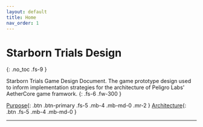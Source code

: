 ```yaml
---
layout: default
title: Home
nav_order: 1
---
```


# Starborn Trials Design
{: .no_toc .fs-9 }

Starborn Trials Game Design Document. The game prototype design used to inform implementation strategies for the architecture of Peligro Labs' AetherCore game framwork.
{: .fs-6 .fw-300 }

[Purpose](./purpose.html){: .btn .btn-primary .fs-5 .mb-4 .mb-md-0 .mr-2 } [Architecture](./architecture.html){: .btn .fs-5 .mb-4 .mb-md-0 }

<!-- [See Examples](#examples){: .btn .btn-primary .fs-5 .mb-4 .mb-md-0 .mr-2 } [Build Instructions](https://jjwall.github.io/BoardhouseTS/build.html){: .btn .fs-5 .mb-4 .mb-md-0 } -->

<!-- ## Table of contents
{: .no_toc .text-delta }

1. TOC
{:toc} -->

---